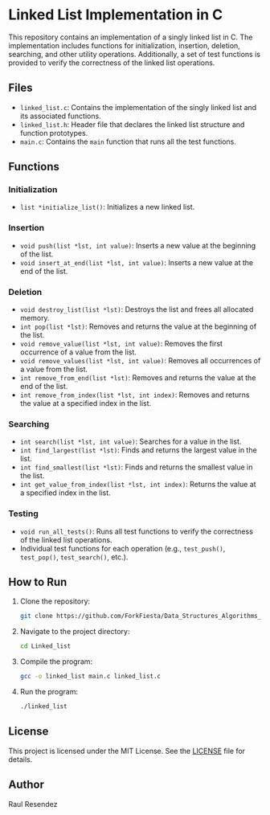 # Linked List Implementation in C

This repository contains an implementation of a singly linked list in C. The implementation includes functions for initialization, insertion, deletion, searching, and other utility operations. Additionally, a set of test functions is provided to verify the correctness of the linked list operations.

## Files

- `linked_list.c`: Contains the implementation of the singly linked list and its associated functions.
- `linked_list.h`: Header file that declares the linked list structure and function prototypes.
- `main.c`: Contains the `main` function that runs all the test functions.

## Functions

### Initialization

- `list *initialize_list()`: Initializes a new linked list.

### Insertion

- `void push(list *lst, int value)`: Inserts a new value at the beginning of the list.
- `void insert_at_end(list *lst, int value)`: Inserts a new value at the end of the list.

### Deletion

- `void destroy_list(list *lst)`: Destroys the list and frees all allocated memory.
- `int pop(list *lst)`: Removes and returns the value at the beginning of the list.
- `void remove_value(list *lst, int value)`: Removes the first occurrence of a value from the list.
- `void remove_values(list *lst, int value)`: Removes all occurrences of a value from the list.
- `int remove_from_end(list *lst)`: Removes and returns the value at the end of the list.
- `int remove_from_index(list *lst, int index)`: Removes and returns the value at a specified index in the list.

### Searching

- `int search(list *lst, int value)`: Searches for a value in the list.
- `int find_largest(list *lst)`: Finds and returns the largest value in the list.
- `int find_smallest(list *lst)`: Finds and returns the smallest value in the list.
- `int get_value_from_index(list *lst, int index)`: Returns the value at a specified index in the list.

### Testing

- `void run_all_tests()`: Runs all test functions to verify the correctness of the linked list operations.
- Individual test functions for each operation (e.g., `test_push()`, `test_pop()`, `test_search()`, etc.).

## How to Run

1. Clone the repository:

   ```sh
   git clone https://github.com/ForkFiesta/Data_Structures_Algorithms_in_C.git
   ```

2. Navigate to the project directory:

   ```sh
   cd Linked_list
   ```

3. Compile the program:

   ```sh
   gcc -o linked_list main.c linked_list.c
   ```

4. Run the program:
   ```sh
   ./linked_list
   ```

## License

This project is licensed under the MIT License. See the [LICENSE](LICENSE) file for details.

## Author

Raul Resendez
